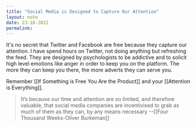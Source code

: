 ```yaml
---
title: "Social Media is Designed to Capture Our Attention"
layout: note
date: 23-10-2022
permalink:
---
```


It's no secret that Twitter and Facebook are free because they capture our attention. I have spend hours on Twitter, not doing anything but refreshing the feed. They are designed by psychologists to be addictive and to solicit high level emotions like anger in order to keep you on the platform. The more they can keep you there, the more adverts they can serve you. 

Remember [[If Something is Free You Are the Product]] and your [[Attention is Everything]].

>  It’s because our time and attention are so limited, and therefore valuable, that social media companies are incentivised to grab as much of them as they can, by any means necessary
> --[[Four Thousand Weeks-Oliver Burkeman]]